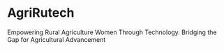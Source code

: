 # AgriRutech
Empowering Rural Agriculture Women Through Technology.  Bridging the Gap for Agricultural Advancement
